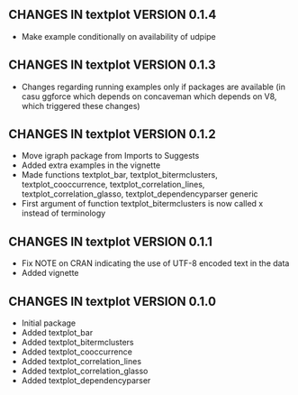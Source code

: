 ## CHANGES IN textplot VERSION 0.1.4

- Make example conditionally on availability of udpipe

## CHANGES IN textplot VERSION 0.1.3

- Changes regarding running examples only if packages are available (in casu ggforce which depends on concaveman which depends on V8, which triggered these changes)

## CHANGES IN textplot VERSION 0.1.2

- Move igraph package from Imports to Suggests
- Added extra examples in the vignette
- Made functions textplot_bar, textplot_bitermclusters, textplot_cooccurrence, textplot_correlation_lines, textplot_correlation_glasso, textplot_dependencyparser generic
- First argument of function textplot_bitermclusters is now called x instead of terminology

## CHANGES IN textplot VERSION 0.1.1

- Fix NOTE on CRAN indicating the use of UTF-8 encoded text in the data
- Added vignette

## CHANGES IN textplot VERSION 0.1.0

- Initial package
- Added textplot_bar
- Added textplot_bitermclusters
- Added textplot_cooccurrence
- Added textplot_correlation_lines
- Added textplot_correlation_glasso
- Added textplot_dependencyparser
